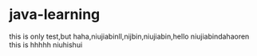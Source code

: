 # java-learning

this is only test,but haha,niujiabinll,nijbin,niujiabin,hello
niujiabindahaoren
this is hhhhh
niuhishui
